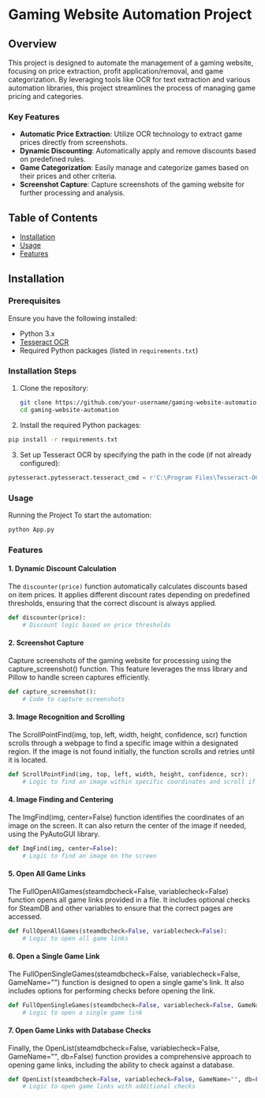 # Gaming Website Automation Project

## Overview

This project is designed to automate the management of a gaming website, focusing on price extraction, profit application/removal, and game categorization. By leveraging tools like OCR for text extraction and various automation libraries, this project streamlines the process of managing game pricing and categories.

### Key Features

- **Automatic Price Extraction**: Utilize OCR technology to extract game prices directly from screenshots.
- **Dynamic Discounting**: Automatically apply and remove discounts based on predefined rules.
- **Game Categorization**: Easily manage and categorize games based on their prices and other criteria.
- **Screenshot Capture**: Capture screenshots of the gaming website for further processing and analysis.

## Table of Contents

- [Installation](#installation)
- [Usage](#usage)
- [Features](#features)

## Installation

### Prerequisites

Ensure you have the following installed:

- Python 3.x
- [Tesseract OCR](https://github.com/tesseract-ocr/tesseract)
- Required Python packages (listed in `requirements.txt`)

### Installation Steps

1. Clone the repository:

   ```bash
   git clone https://github.com/your-username/gaming-website-automation.git
   cd gaming-website-automation
2. Install the required Python packages:

  ```bash
  pip install -r requirements.txt
  ```

3. Set up Tesseract OCR by specifying the path in the code (if not already configured):

  ```python
  pytesseract.pytesseract.tesseract_cmd = r'C:\Program Files\Tesseract-OCR\tesseract.exe'
  ```
### Usage
Running the Project
To start the automation:

```bash
python App.py
```
### Features

#### 1. Dynamic Discount Calculation

The `discounter(price)` function automatically calculates discounts based on item prices. It applies different discount rates depending on predefined thresholds, ensuring that the correct discount is always applied.

```python
def discounter(price):
    # Discount logic based on price thresholds
```
#### 2. Screenshot Capture
Capture screenshots of the gaming website for processing using the capture_screenshot() function. This feature leverages the mss library and Pillow to handle screen captures efficiently.
```python
def capture_screenshot():
    # Code to capture screenshots
```
#### 3. Image Recognition and Scrolling
The ScrollPointFind(img, top, left, width, height, confidence, scr) function scrolls through a webpage to find a specific image within a designated region. If the image is not found initially, the function scrolls and retries until it is located.
```python
def ScrollPointFind(img, top, left, width, height, confidence, scr):
    # Logic to find an image within specific coordinates and scroll if necessary
```
#### 4. Image Finding and Centering
The ImgFind(img, center=False) function identifies the coordinates of an image on the screen. It can also return the center of the image if needed, using the PyAutoGUI library.
```python
def ImgFind(img, center=False):
    # Logic to find an image on the screen
```
#### 5. Open All Game Links
The FullOpenAllGames(steamdbcheck=False, variablecheck=False) function opens all game links provided in a file. It includes optional checks for SteamDB and other variables to ensure that the correct pages are accessed.
```python
def FullOpenAllGames(steamdbcheck=False, variablecheck=False):
    # Logic to open all game links
```
#### 6. Open a Single Game Link
The FullOpenSingleGames(steamdbcheck=False, variablecheck=False, GameName="") function is designed to open a single game's link. It also includes options for performing checks before opening the link.
```python
def FullOpenSingleGames(steamdbcheck=False, variablecheck=False, GameName=""):
    # Logic to open a single game link
```
#### 7. Open Game Links with Database Checks
Finally, the OpenList(steamdbcheck=False, variablecheck=False, GameName="", db=False) function provides a comprehensive approach to opening game links, including the ability to check against a database.
```python
def OpenList(steamdbcheck=False, variablecheck=False, GameName="", db=False):
    # Logic to open game links with additional checks
```

